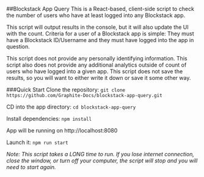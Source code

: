 ##Blockstack App Query
This is a React-based, client-side script to check the number of users who have at least logged into any Blockstack app.

This script will output results in the console, but it will also update the UI with the count. Criteria for a user of a Blockstack app is simple: They must have a Blockstack ID/Username and they must have logged into the app in question.

This script does not provide any personally identifying information. This script also does not provide any additional analytics outside of count of users who have logged into a given app. This script does not save the results, so you will want to either write it down or save it some other way.

###Quick Start
Clone the repository:
`git clone https://github.com/Graphite-Docs/blockstack-app-query.git`

CD into the app directory:
`cd blockstack-app-query`

Install dependencies:
`npm install`

App will be running on http://localhost:8080  

Launch it:
`npm run start`

*Note: This script takes a LONG time to run. If you lose internet connection, close the window, or turn off your computer, the script will stop and you will need to start again.*
